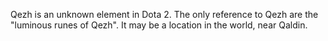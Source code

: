Qezh is an unknown element in Dota 2. The only reference to Qezh are the "luminous runes of Qezh". It may be a location in the world, near Qaldin.
